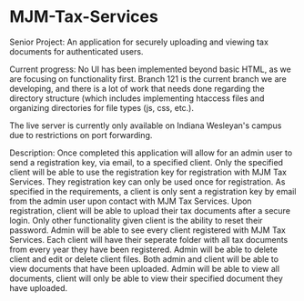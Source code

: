 # MJM-Tax-Services
Senior Project: An application for securely uploading and viewing tax documents for authenticated users.

Current progress: No UI has been implemented beyond basic HTML, as we are focusing on functionality first. Branch 121 is the current branch we are developing, and there is a lot of work that needs done regarding the directory structure (which includes implementing htaccess files and organizing directories for file types (js, css, etc.).

The live server is currently only available on Indiana Wesleyan's campus due to restrictions on port forwarding.

Description: Once completed this application will allow for an admin user to send a registration key, via email, to a specified client. Only the specified client will be able to use the registration key for registration with MJM Tax Services. They registration key can only be used once for registration. As specified in the requirements, a client is only sent a registration key by email from the admin user upon contact with MJM Tax Services. Upon registration, client will be able to upload their tax documents after a secure login. Only other functionality given client is the ability to reset their password. Admin will be able to see every client registered with MJM Tax Services. Each client will have their seperate folder with all tax documents from every year they have been registered. Admin will be able to delete client and edit or delete client files. Both admin and client will be able to view documents that have been uploaded. Admin will be able to view all documents, client will only be able to view their specified document they have uploaded.
